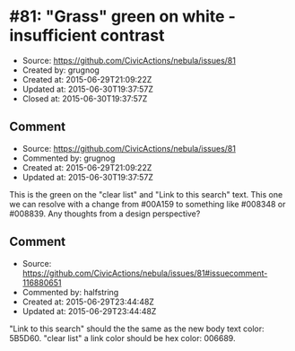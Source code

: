 # #81: &quot;Grass&quot; green on white - insufficient contrast

* Source: https://github.com/CivicActions/nebula/issues/81
* Created by: grugnog
* Created at: 2015-06-29T21:09:22Z
* Updated at: 2015-06-30T19:37:57Z
* Closed at: 2015-06-30T19:37:57Z


## Comment

* Source: https://github.com/CivicActions/nebula/issues/81
* Commented by: grugnog
* Created at: 2015-06-29T21:09:22Z
* Updated at: 2015-06-30T19:37:57Z

This is the green on the &quot;clear list&quot; and &quot;Link to this search&quot; text. This one we can resolve with a change from  #00A159 to something like #008348  or #008839. Any thoughts from a design perspective?


## Comment

* Source: https://github.com/CivicActions/nebula/issues/81#issuecomment-116880651
* Commented by: halfstring
* Created at: 2015-06-29T23:44:48Z
* Updated at: 2015-06-29T23:44:48Z

&quot;Link to this search&quot; should the the same as the new body text color: 5B5D60. &quot;clear list&quot; a link color should be hex color: 006689.


